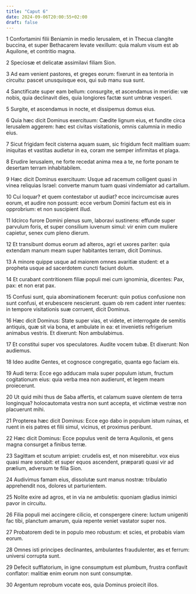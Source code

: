```yaml
---
title: "Caput 6"
date: 2024-09-06T20:00:55+02:00
draft: false
---
```



1 Confortamini filii Beniamin in medio Ierusalem, et in Thecua clangite buccina, et super Bethacarem levate vexillum: quia malum visum est ab Aquilone, et contritio magna.

2 Speciosæ et delicatæ assimilavi filiam Sion.

3 Ad eam venient pastores, et greges eorum: fixerunt in ea tentoria in circuitu: pascet unusquisque eos, qui sub manu sua sunt.

4 Sanctificate super eam bellum: consurgite, et ascendamus in meridie: væ nobis, quia declinavit dies, quia longiores factæ sunt umbræ vesperi.

5 Surgite, et ascendamus in nocte, et dissipemus domus eius.

6 Quia hæc dicit Dominus exercituum: Cædite lignum eius, et fundite circa Ierusalem aggerem: hæc est civitas visitationis, omnis calumnia in medio eius.

7 Sicut frigidam fecit cisterna aquam suam, sic frigidum fecit malitiam suam: iniquitas et vastitas audietur in ea, coram me semper infirmitas et plaga.

8 Erudire Ierusalem, ne forte recedat anima mea a te, ne forte ponam te desertam terram inhabitabilem.

9 Hæc dicit Dominus exercituum: Usque ad racemum colligent quasi in vinea reliquias Israel: converte manum tuam quasi vindemiator ad cartallum.

10 Cui loquar? et quem contestabor ut audiat? ecce incircumcisæ aures eorum, et audire non possunt: ecce verbum Domini factum est eis in opprobrium: et non suscipient illud.

11 Idcirco furore Domini plenus sum, laboravi sustinens: effunde super parvulum foris, et super consilium iuvenum simul: vir enim cum muliere capietur, senex cum pleno dierum.

12 Et transibunt domus eorum ad alteros, agri et uxores pariter: quia extendam manum meam super habitantes terram, dicit Dominus.

13 A minore quippe usque ad maiorem omnes avaritiæ student: et a propheta usque ad sacerdotem cuncti faciunt dolum.

14 Et curabant contritionem filiæ populi mei cum ignominia, dicentes: Pax, pax: et non erat pax.

15 Confusi sunt, quia abominationem fecerunt: quin potius confusione non sunt confusi, et erubescere nescierunt. quam ob rem cadent inter ruentes: in tempore visitationis suæ corruent, dicit Dominus.

16 Hæc dicit Dominus: State super vias, et videte, et interrogate de semitis antiquis, quæ sit via bona, et ambulate in ea: et invenietis refrigerium animabus vestris. Et dixerunt: Non ambulabimus.

17 Et constitui super vos speculatores. Audite vocem tubæ. Et dixerunt: Non audiemus.

18 Ideo audite Gentes, et cognosce congregatio, quanta ego faciam eis.

19 Audi terra: Ecce ego adducam mala super populum istum, fructum cogitationum eius: quia verba mea non audierunt, et legem meam proiecerunt.

20 Ut quid mihi thus de Saba affertis, et calamum suave olentem de terra longinqua? holocautomata vestra non sunt accepta, et victimæ vestræ non placuerunt mihi.

21 Propterea hæc dicit Dominus: Ecce ego dabo in populum istum ruinas, et ruent in eis patres et filii simul, vicinus, et proximus peribunt.

22 Hæc dicit Dominus: Ecce populus venit de terra Aquilonis, et gens magna consurget a finibus terræ.

23 Sagittam et scutum arripiet: crudelis est, et non miserebitur. vox eius quasi mare sonabit: et super equos ascendent, præparati quasi vir ad prælium, adversum te filia Sion.

24 Audivimus famam eius, dissolutæ sunt manus nostræ: tribulatio apprehendit nos, dolores ut parturientem.

25 Nolite exire ad agros, et in via ne ambuletis: quoniam gladius inimici pavor in circuitu.

26 Filia populi mei accingere cilicio, et conspergere cinere: luctum unigeniti fac tibi, planctum amarum, quia repente veniet vastator super nos.

27 Probatorem dedi te in populo meo robustum: et scies, et probabis viam eorum.

28 Omnes isti principes declinantes, ambulantes fraudulenter, æs et ferrum: universi corrupta sunt.

29 Defecit sufflatorium, in igne consumptum est plumbum, frustra conflavit conflator: malitiæ enim eorum non sunt consumptæ.

30 Argentum reprobum vocate eos, quia Dominus proiecit illos.

